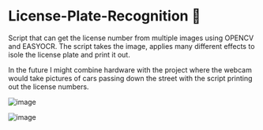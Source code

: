 # License-Plate-Recognition :police_officer:	
Script that can get the license number from multiple images using OPENCV and EASYOCR.
The script takes the image, applies many different effects to isole the license plate and print it out. 

<p>In the future I might combine hardware with the project where the webcam would take pictures of cars passing down the street with the script printing out the license numbers. </p>

![image](https://user-images.githubusercontent.com/44876651/190879208-556e0f66-7118-427a-952c-c2afdc868d61.png)

![image](https://user-images.githubusercontent.com/44876651/190879088-87b5a7a2-a3f1-4c6b-98cc-995162a55e28.png)

